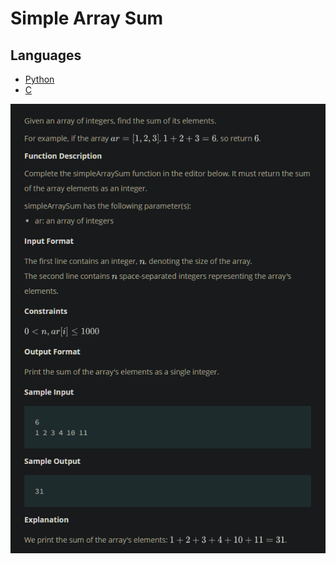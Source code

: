 # Simple Array Sum

## Languages

- [Python](Python3/main.py)
- [C](C/main.c)

![problem](_static/problem.png)
